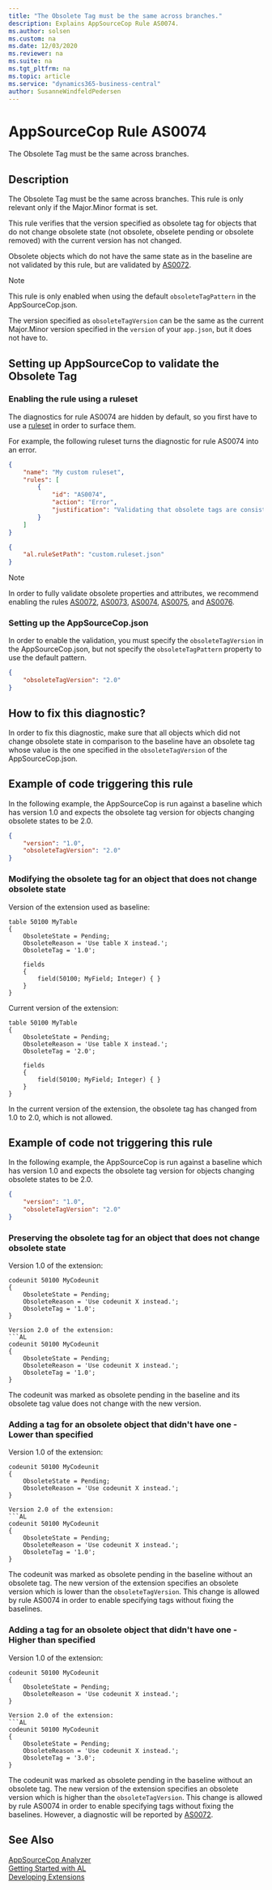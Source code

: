 ```yaml
---
title: "The Obsolete Tag must be the same across branches."
description: Explains AppSourceCop Rule AS0074.
ms.author: solsen
ms.custom: na
ms.date: 12/03/2020
ms.reviewer: na
ms.suite: na
ms.tgt_pltfrm: na
ms.topic: article
ms.service: "dynamics365-business-central"
author: SusanneWindfeldPedersen
---
```

[//]: # (START>DO_NOT_EDIT)
[//]: # (IMPORTANT:Do not edit any of the content between here and the END>DO_NOT_EDIT.)
[//]: # (Any modifications should be made in the .xml files in the ModernDev repo.)
# AppSourceCop Rule AS0074
The Obsolete Tag must be the same across branches.  

## Description
The Obsolete Tag must be the same across branches. This rule is only relevant only if the Major.Minor format is set.

[//]: # (IMPORTANT: END>DO_NOT_EDIT)

This rule verifies that the version specified as obsolete tag for objects that do not change obsolete state (not obsolete, obselete pending or obsolete removed) with the current version has not changed.

Obsolete objects which do not have the same state as in the baseline are not validated by this rule, but are validated by [AS0072](appsourcecop-as0072-obsoletetagpreviousversionnotallowed.md).

> [!NOTE]  
> This rule is only enabled when using the default `obsoleteTagPattern` in the AppSourceCop.json.

The version specified as `obsoleteTagVersion` can be the same as the current Major.Minor version specified in the `version` of your `app.json`, but it does not have to.

## Setting up AppSourceCop to validate the Obsolete Tag

### Enabling the rule using a ruleset

The diagnostics for rule AS0074 are hidden by default, so you first have to use a [ruleset](../devenv-rule-set-syntax-for-code-analysis-tools.md) in order to surface them.

For example, the following ruleset turns the diagnostic for rule AS0074 into an error.

```json
{
    "name": "My custom ruleset",
    "rules": [
        {
            "id": "AS0074",
            "action": "Error",
            "justification": "Validating that obsolete tags are consistent with the baseline is important"
        }
    ]
}
```

```json
{
    "al.ruleSetPath": "custom.ruleset.json"
}
```

> [!NOTE]  
> In order to fully validate obsolete properties and attributes, we recommend enabling the rules [AS0072](appsourcecop-as0072-obsoletetagpreviousversionnotallowed.md), [AS0073](appsourcecop-as0073-obsoletetagmissingnotallowed.md), [AS0074](appsourcecop-as0074-obsoletetagdifferentfrombaselinenotallowed.md), [AS0075](appsourcecop-as0075-obsoletereasonmissingnotallowed.md), and [AS0076](appsourcecop-as0076-obsoletetagformatnotallowed.md).

### Setting up the AppSourceCop.json

In order to enable the validation, you must specify the `obsoleteTagVersion` in the AppSourceCop.json, but not specify the `obsoleteTagPattern` property to use the default pattern.

```json
{
    "obsoleteTagVersion": "2.0"
}
```

## How to fix this diagnostic?

In order to fix this diagnostic, make sure that all objects which did not change obsolete state in comparison to the baseline have an obsolete tag whose value is the one specified in the `obsoleteTagVersion` of the AppSourceCop.json.

## Example of code triggering this rule

In the following example, the AppSourceCop is run against a baseline which has version 1.0 and expects the obsolete tag version for objects changing obsolete states to be 2.0.

```json
{
    "version": "1.0",
    "obsoleteTagVersion": "2.0"
}
```

### Modifying the obsolete tag for an object that does not change obsolete state

Version of the extension used as baseline:
```AL
table 50100 MyTable
{
    ObsoleteState = Pending;
    ObsoleteReason = 'Use table X instead.';
    ObsoleteTag = '1.0';

    fields
    {
        field(50100; MyField; Integer) { }
    }
}
```

Current version of the extension:
```AL
table 50100 MyTable
{
    ObsoleteState = Pending;
    ObsoleteReason = 'Use table X instead.';
    ObsoleteTag = '2.0';

    fields
    {
        field(50100; MyField; Integer) { }
    }
}
```

In the current version of the extension, the obsolete tag has changed from 1.0 to 2.0, which is not allowed.

## Example of code not triggering this rule

In the following example, the AppSourceCop is run against a baseline which has version 1.0 and expects the obsolete tag version for objects changing obsolete states to be 2.0.

```json
{
    "version": "1.0",
    "obsoleteTagVersion": "2.0"
}
```

### Preserving the obsolete tag for an object that does not change obsolete state

Version 1.0 of the extension:
```AL
codeunit 50100 MyCodeunit
{
    ObsoleteState = Pending;
    ObsoleteReason = 'Use codeunit X instead.';
    ObsoleteTag = '1.0';
}

Version 2.0 of the extension:
```AL
codeunit 50100 MyCodeunit
{
    ObsoleteState = Pending;
    ObsoleteReason = 'Use codeunit X instead.';
    ObsoleteTag = '1.0';
}
```

The codeunit was marked as obsolete pending in the baseline and its obsolete tag value does not change with the new version.

### Adding a tag for an obsolete object that didn't have one - Lower than specified

Version 1.0 of the extension:
```AL
codeunit 50100 MyCodeunit
{
    ObsoleteState = Pending;
    ObsoleteReason = 'Use codeunit X instead.';
}

Version 2.0 of the extension:
```AL
codeunit 50100 MyCodeunit
{
    ObsoleteState = Pending;
    ObsoleteReason = 'Use codeunit X instead.';
    ObsoleteTag = '1.0';
}
```

The codeunit was marked as obsolete pending in the baseline without an obsolete tag. The new version of the extension specifies an obsolete version which is lower than the `obsoleteTagVersion`. This change is allowed by rule AS0074 in order to enable specifying tags without fixing the baselines.

### Adding a tag for an obsolete object that didn't have one - Higher than specified

Version 1.0 of the extension:
```AL
codeunit 50100 MyCodeunit
{
    ObsoleteState = Pending;
    ObsoleteReason = 'Use codeunit X instead.';
}

Version 2.0 of the extension:
```AL
codeunit 50100 MyCodeunit
{
    ObsoleteState = Pending;
    ObsoleteReason = 'Use codeunit X instead.';
    ObsoleteTag = '3.0';
}
```

The codeunit was marked as obsolete pending in the baseline without an obsolete tag. The new version of the extension specifies an obsolete version which is higher than the `obsoleteTagVersion`. This change is allowed by rule AS0074 in order to enable specifying tags without fixing the baselines. However, a diagnostic will be reported by [AS0072](appsourcecop-as0072-obsoletetagpreviousversionnotallowed.md).

## See Also  
[AppSourceCop Analyzer](appsourcecop.md)  
[Getting Started with AL](../devenv-get-started.md)  
[Developing Extensions](../devenv-dev-overview.md)  